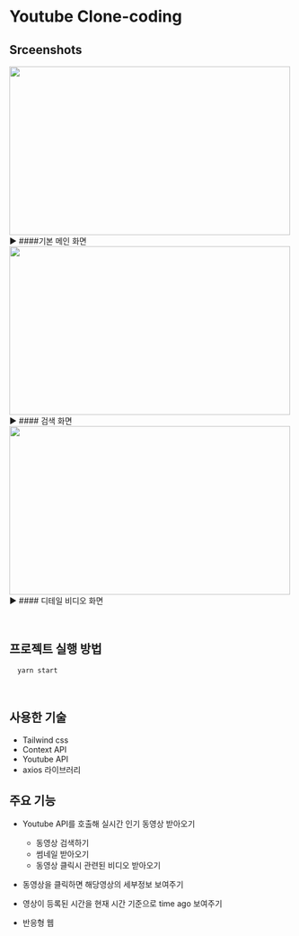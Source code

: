 # Youtube Clone-coding

## Srceenshots

<img src="https://user-images.githubusercontent.com/93265694/232291661-9f08f078-7a79-4826-a2ac-ff95203a8615.PNG" width="500" height="300" >  ▶  ####기본 메인 화면 
<img src="https://user-images.githubusercontent.com/93265694/232291666-6d98e54d-c439-4ca2-8db6-ef19a91726b8.PNG" width="500" height="300" >  ▶  #### 검색 화면 
<img src="https://user-images.githubusercontent.com/93265694/232291668-cd0efe9a-5fe2-43f9-a9c4-60cc3375b47f.PNG" width="500" height="300" >  ▶  #### 디테일 비디오 화면


<br>

## 프로젝트 실행 방법
```
  yarn start
```
<br>

## 사용한 기술
- Tailwind css
- Context API
- Youtube API
- axios 라이브러리

## 주요 기능

- Youtube API를 호출해 
  실시간 인기 동영상 받아오기
  - 동영상 검색하기
  - 썸네일 받아오기
  - 동영상 클릭시 관련된 비디오 받아오기

- 동영상을 클릭하면 해당영상의 세부정보 보여주기

- 영상이 등록된 시간을 현재 시간 기준으로 time ago 보여주기

- 반응형 웹 
